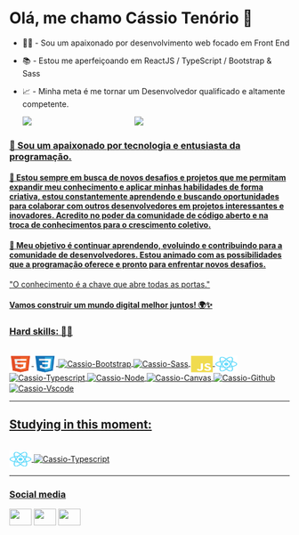 # Olá, me chamo Cássio Tenório 🤝
* 👨‍💻 - Sou um apaixonado por desenvolvimento web focado em Front End
* 📚 - Estou me aperfeiçoando em ReactJS / TypeScript / Bootstrap & Sass
* 📈 - Minha meta é me tornar um Desenvolvedor qualificado e altamente competente.

  <div>
     <a href="https://github.com/Cassio21">
       <img width="42%" align="left" src="https://github-readme-stats.vercel.app/api/top-langs/?username=Cassio21&layout=compact&langs_count=7&theme=defalt"/>
       <img width="42%" src="https://github-readme-stats.vercel.app/api?username=Cassio21&show_icons=true&theme=defalt&include_all_commits=true&count_private=true"/>
  </div>

<h3>👋 Sou  um apaixonado por tecnologia e entusiasta da programação.</h3>
<h4>🌱 Estou sempre em busca de novos desafios e projetos que me permitam expandir meu conhecimento e aplicar minhas habilidades de forma criativa, estou constantemente aprendendo e buscando oportunidades para colaborar com outros desenvolvedores em projetos interessantes e inovadores. Acredito no poder da comunidade de código aberto e na troca de conhecimentos para o crescimento coletivo.
  
<h4>🚀 Meu objetivo é continuar aprendendo, evoluindo e contribuindo para a comunidade de desenvolvedores. Estou animado com as possibilidades que a programação oferece e pronto para enfrentar novos desafios.</h4>

"O conhecimento é a chave que abre todas as portas."

<h4>Vamos construir um mundo digital melhor juntos! 🌍✨ </h4>

<div>
  
</div>

  
 ### Hard skills: 👨‍💻
<div style="display: inline_block"><br>
  <img align="center" alt="Cassio-HTML" height="30" width="40" src="https://raw.githubusercontent.com/devicons/devicon/master/icons/html5/html5-original.svg"/>
  <img align="center" alt="Cassio-CSS" height="30" width="40" src="https://raw.githubusercontent.com/devicons/devicon/master/icons/css3/css3-original.svg"/>
  <img align="center" alt="Cassio-Bootstrap" height="30" width="40" src="https://cdn.jsdelivr.net/gh/devicons/devicon/icons/bootstrap/bootstrap-original-wordmark.svg">
  <img align="center" alt="Cassio-Sass" height="30" width="40" src="https://cdn.jsdelivr.net/gh/devicons/devicon/icons/sass/sass-original.svg" />
  <img align="center" alt="Cassio-Js" height="30" width="40" src="https://raw.githubusercontent.com/devicons/devicon/master/icons/javascript/javascript-plain.svg"/>
  <img align="center" alt="Cassio-React" height="30" width="40" src="https://raw.githubusercontent.com/devicons/devicon/master/icons/react/react-original.svg"/>
  <img align="center" alt="Cassio-Typescript" height="30" width="40" src="https://cdn.jsdelivr.net/gh/devicons/devicon/icons/typescript/typescript-original.svg" />
  <img align="center" alt="Cassio-Node" height="30" width="40" src="https://cdn.jsdelivr.net/gh/devicons/devicon/icons/nodejs/nodejs-original-wordmark.svg" />
  <img align="center" alt="Cassio-Canvas" height="30" width="40" src="https://cdn.jsdelivr.net/gh/devicons/devicon/icons/canva/canva-original.svg" />
  <img align="center" alt="Cassio-Github" height="30" width="40" src="https://cdn.jsdelivr.net/gh/devicons/devicon/icons/github/github-original.svg" />
  <img align="center" alt="Cassio-Vscode" height="30" width="40" src="https://cdn.jsdelivr.net/gh/devicons/devicon/icons/vscode/vscode-original.svg" />  
</div>
  <hr>
  
  ## Studying in this moment:
<div style="display: inline_block"><br>
  <img align="center" alt="Cassio-React" height="30" width="40" src="https://raw.githubusercontent.com/devicons/devicon/master/icons/react/react-original.svg">
  <img align="center" alt="Cassio-Typescript" height="30" width="40" src="https://cdn.jsdelivr.net/gh/devicons/devicon/icons/typescript/typescript-original.svg" />
</div>

<hr>
  
  ### Social media
<div> 
  <a href="https://www.linkedin.com/in/cassiotenorio/" target="_blank"><img src="https://cdn.jsdelivr.net/gh/devicons/devicon/icons/linkedin/linkedin-original.svg" target="_blank" height="30" width="40"></a>     
  <a href="mailto:cassiotenoriosc@gmail.com" target="_blank"><img src="https://icongr.am/devicon/google-original.svg?size=128& color="black" height="30" width="40"></a>
  <a href="https://wa.me/5521989560484" target="_blank"><img src="https://icongr.am/jam/whatsapp.svg?size=128&color=14ff30" height="30" width="40"> </a>
</div>
